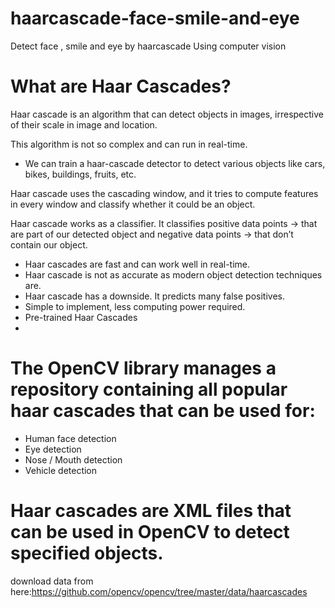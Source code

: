 # haarcascade-face-smile-and-eye
Detect face , smile and eye by haarcascade Using computer vision 
# What are Haar Cascades?
Haar cascade is an algorithm that can detect objects in images, irrespective of their scale in image and location.

This algorithm is not so complex and can run in real-time.
- We can train a haar-cascade detector to detect various objects like cars, bikes, buildings, fruits, etc.

Haar cascade uses the cascading window, and it tries to compute features in every window and classify whether it could be an object. 

Haar cascade works as a classifier. It classifies positive data points → that are part of our detected object and negative data points → that don’t contain our object.

- Haar cascades are fast and can work well in real-time.
- Haar cascade is not as accurate as modern object detection techniques are.
- Haar cascade has a downside. It predicts many false positives.
- Simple to implement, less computing power required.
- Pre-trained Haar Cascades
- 
# The OpenCV library manages a repository containing all popular haar cascades that can be used for:

- Human face detection
- Eye detection
- Nose / Mouth detection
- Vehicle detection

# Haar cascades are XML files that can be used in OpenCV to detect specified objects.

download data from here:https://github.com/opencv/opencv/tree/master/data/haarcascades
